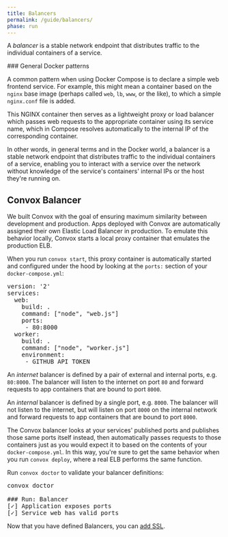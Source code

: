 ```yaml
---
title: Balancers
permalink: /guide/balancers/
phase: run
---
```


A _balancer_ is a stable network endpoint that distributes traffic to the individual containers of a service.

<div class="block-callout block-show-callout type-info" markdown="1">
### General Docker patterns

A common pattern when using Docker Compose is to declare a simple web frontend service. For example, this might mean a container based on the `nginx` base image (perhaps called `web`, `lb`, `www`, or the like), to which a simple `nginx.conf` file is added.

This NGINX container then serves as a lightweight proxy or load balancer which passes web requests to the appropriate container using its service name, which in Compose resolves automatically to the internal IP of the corresponding container.

In other words, in general terms and in the Docker world, a balancer is a stable network endpoint that distributes traffic to the individual containers of a service, enabling you to interact with a service over the network without knowledge of the service's containers' internal IPs or the host they're running on.
</div>


## Convox Balancer

We built Convox with the goal of ensuring maximum similarity between development and production. Apps deployed with Convox are automatically assigned their own Elastic Load Balancer in production. To emulate this behavior locally, Convox starts a local proxy container that emulates the production ELB.

When you run `convox start`, this proxy container is automatically started and configured under the hood by looking at the `ports:` section of your `docker-compose.yml`:

<pre class="file yaml" title="docker-compose.yml">
<span class="diff-u">version: '2'</span>
<span class="diff-u">services:</span>
<span class="diff-u">  web:</span>
<span class="diff-u">    build: .</span>
<span class="diff-u">    command: ["node", "web.js"]</span>
<span class="diff-a">    ports:</span>
<span class="diff-a">     - 80:8000</span>
<span class="diff-u">  worker:</span>
<span class="diff-u">    build: .</span>
<span class="diff-u">    command: ["node", "worker.js"]</span>
<span class="diff-u">    environment:</span>
<span class="diff-u">     - GITHUB_API_TOKEN</span>
</pre>

An _internet_ balancer is defined by a pair of external and internal ports, e.g. `80:8000`. The balancer will listen to the internet on port `80` and forward requests to app containers that are bound to port `8000`.

An _internal_ balancer is defined by a single port, e.g. `8000`. The balancer will not listen to the internet, but will listen on port `8000` on the internal network and forward requests to app containers that are bound to port `8000`.

The Convox balancer looks at your services' published ports and publishes those same ports itself instead, then automatically passes requests to those containers just as you would expect it to based on the contents of your `docker-compose.yml`. In this way, you're sure to get the same behavior when you run `convox deploy`, where a real ELB performs the same function.

Run `convox doctor` to validate your balancer definitions:

<pre class="terminal">
<span class="command">convox doctor</span>

### Run: Balancer
[<span class="pass">✓</span>] Application exposes ports
[<span class="pass">✓</span>] Service <span class="service">web</span> has valid ports
</pre>

Now that you have defined Balancers, you can [add SSL](/guide/ssl/).
